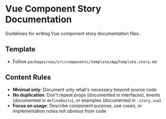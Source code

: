 # Vue Component Story Documentation

Guidelines for writing Vue component story documentation files.

## Template
- Follow `packages/vue/src/components/template/AppTemplate.story.md`

## Content Rules
- **Minimal only**: Document only what's necessary beyond source code
- **No duplication**: Don't repeat props (documented in interfaces), events (documented in `defineEmits`), or examples (documented in `.story.vue`)
- **Focus on usage**: Describe component purpose, use cases, or implementation notes not obvious from code